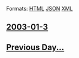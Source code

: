 
Formats: [HTML](2003/01/3/index.html)  [JSON](2003/01/3/index.json)  [XML](2003/01/3/index.xml)  

## [2003-01-3](/news/2003/01/3/index.md)

## [Previous Day...](/news/2003/01/2/index.md)

